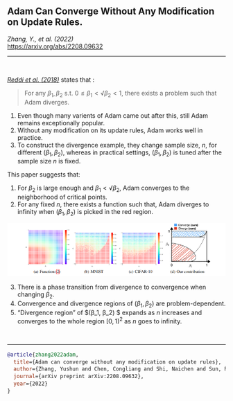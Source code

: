 ## Adam Can Converge Without Any Modification on Update Rules.  

*Zhang, Y., et al. (2022)*   
https://arxiv.org/abs/2208.09632  
__________________________________________________________________________________________________________________________________
<br>

*[Reddi et al. (2018)](on-the-convergence-of-adam.md)* states that :  

> For any $β_1, β_2$ s.t. $0 ≤ β_1 < √β_2 < 1$, there exists a problem such that Adam diverges.

1. Even though many varients of Adam came out after this, still Adam remains exceptionally popular. 
2. Without any modification on its update rules, Adam works well in practice.
3. To construct the divergence example, they change sample size, $n$, for different $(β_1, β_2)$, whereas in practical settings, $(β_1, β_2)$ is tuned after the sample size $n$ is fixed.

This paper suggests that:
1. For $β_2$ is large enough and $β_1 < √β_2,$ Adam converges to the neighborhood of critical points.
2. For any fixed $n$, there exists a function such that, Adam diverges to infinity when $(β_1, β_2)$ is picked in the red region.  

![adam-can-converge](assets/adam-can-converg.png)  


3. There is a phase transition from divergence to convergence when changing $β_2$.
4. Convergence and divergence regions of $(β_1, β_2)$ are problem-dependent.
5. “Divergence region” of $(β_1, β_2) $ expands as $n$ increases and converges to the whole region $[0,1)^2$ as $n$ goes to infinity.<br>
<br>

  
    

__________________________________________________________________________________________________________________________________  



```bibtex
@article{zhang2022adam,
  title={Adam can converge without any modification on update rules},
  author={Zhang, Yushun and Chen, Congliang and Shi, Naichen and Sun, Ruoyu and Luo, Zhi-Quan},
  journal={arXiv preprint arXiv:2208.09632},
  year={2022}
}